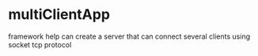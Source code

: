 # multiClientApp
 framework help can create a server that can connect several clients using socket tcp protocol
